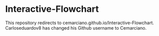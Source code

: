 # Interactive-Flowchart
This repository redirects to cemarciano.github.io/Interactive-Flowchart. Carloseduardov8 has changed his Github username to Cemarciano.
